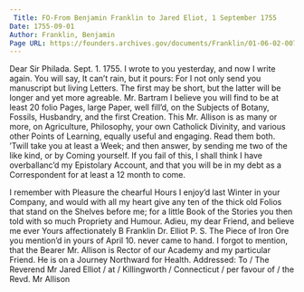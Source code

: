 ```yaml
---
 Title: FO-From Benjamin Franklin to Jared Eliot, 1 September 1755
Date: 1755-09-01
Author: Franklin, Benjamin
Page URL: https://founders.archives.gov/documents/Franklin/01-06-02-0076
---
```


Dear Sir
Philada. Sept. 1. 1755.
I wrote to you yesterday, and now I write again. You will say, It can’t rain, but it pours: For I not only send you manuscript but living Letters. The first may be short, but the latter will be longer and yet more agreable. Mr. Bartram I believe you will find to be at least 20 folio Pages, large Paper, well fill’d, on the Subjects of Botany, Fossils, Husbandry, and the first Creation. This Mr. Allison is as many or more, on Agriculture, Philosophy, your own Catholick Divinity, and various other Points of Learning, equally useful and engaging. Read them both. ’Twill take you at least a Week; and then answer, by sending me two of the like kind, or by Coming yourself. If you fail of this, I shall think I have overballanc’d my Epistolary Account, and that you will be in my debt as a Correspondent for at least a 12 month to come.

I remember with Pleasure the chearful Hours I enjoy’d last Winter in your Company, and would with all my heart give any ten of the thick old Folios that stand on the Shelves before me; for a little Book of the Stories you then told with so much Propriety and Humour. Adieu, my dear Friend, and believe me ever Yours affectionately
B Franklin
Dr. Elliot
P. S. The Piece of Iron Ore you mention’d in yours of April 10. never came to hand. I forgot to mention, that the Bearer Mr. Allison is Rector of our Academy and my particular Friend. He is on a Journey Northward for Health.
 Addressed: To / The Reverend Mr Jared Elliot / at / Killingworth / Connecticut / per favour of / the Revd. Mr Allison

